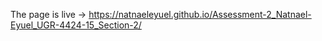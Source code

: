 The page is live -> https://natnaeleyuel.github.io/Assessment-2_Natnael-Eyuel_UGR-4424-15_Section-2/
